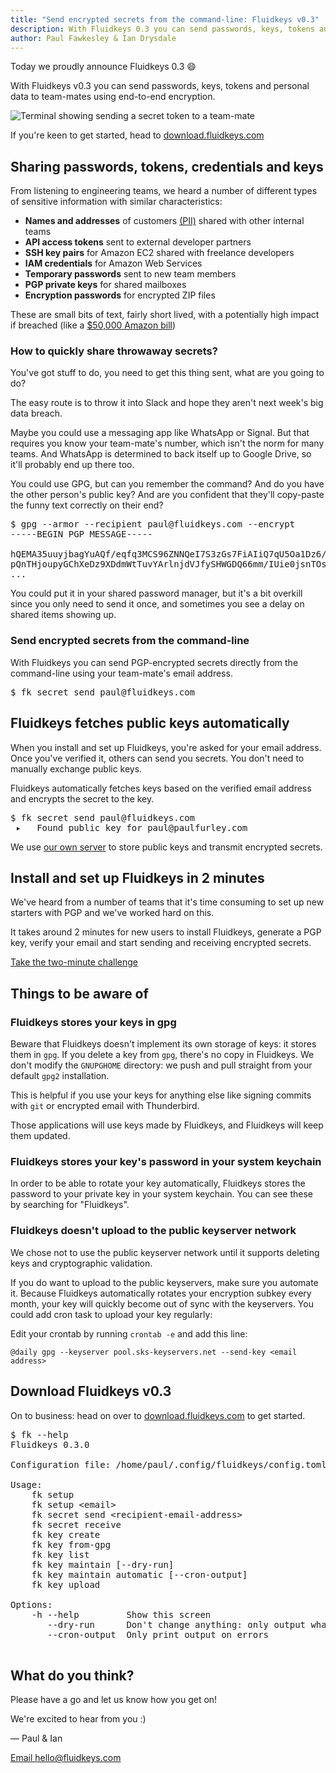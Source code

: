 ```yaml
---
title: "Send encrypted secrets from the command-line: Fluidkeys v0.3"
description: With Fluidkeys 0.3 you can send passwords, keys, tokens and personal data to team-mates using end-to-end encryption.
author: Paul Fawkesley & Ian Drysdale
---
```


Today we proudly announce Fluidkeys 0.3 😄

With Fluidkeys v0.3 you can send passwords, keys, tokens and personal data to team-mates using end-to-end encryption.

![Terminal showing sending a secret token to a team-mate](images/release-0-3-send-secret.svg)

If you're keen to get started, head to [download.fluidkeys.com](https://download.fluidkeys.com)

## Sharing passwords, tokens, credentials and keys

From listening to engineering teams, we heard a number of different types of sensitive information with similar characteristics:

* **Names and addresses** of customers [(PII)](https://en.wikipedia.org/wiki/Personally_identifiable_information) shared with other internal teams
* **API access tokens** sent to external developer partners
* **SSH key pairs** for Amazon EC2 shared with freelance developers
* **IAM credentials** for Amazon Web Services
* **Temporary passwords** sent to new team members
* **PGP private keys** for shared mailboxes
* **Encryption passwords** for encrypted ZIP files

These are small bits of text, fairly short lived, with a potentially high impact if breached (like a [$50,000 Amazon bill](https://www.quora.com/My-AWS-account-was-hacked-and-I-have-a-50-000-bill-how-can-I-reduce-the-amount-I-need-to-pay))

### How to quickly share throwaway secrets?

You've got stuff to do, you need to get this thing sent, what are you going to do?

The easy route is to throw it into Slack and hope they aren't next week's big data breach.

Maybe you could use a messaging app like WhatsApp or Signal. But that requires you know your team-mate's number, which isn't the norm for many teams. And WhatsApp is determined to back itself up to Google Drive, so it'll probably end up there too.

You could use GPG, but can you remember the command? And do you have the other person's public key? And are you confident that they'll copy-paste the funny text correctly on their end?

<pre>
<span class="prompt">$</span> gpg --armor --recipient paul@fluidkeys.com --encrypt
-----BEGIN PGP MESSAGE-----

hQEMA35uuyjbagYuAQf/eqfq3MCS96ZNNQeI7S3zGs7FiAIiQ7qU5Oa1Dz6/UizC
pQnTHjoupyGChXeDz9XDdmWtTuvYArlnjdVJfySHWGDQ66mm/IUie0jsnTOss6P1
...
</pre>

You could put it in your shared password manager, but it's a bit overkill since you only need to send it once, and sometimes you see a delay on shared items showing up.

### Send encrypted secrets from the command-line

With Fluidkeys you can send PGP-encrypted secrets directly from the command-line using your team-mate's email address.

<pre class="terminal">
<span class="prompt">$</span> fk secret send paul@fluidkeys.com
</pre>

## Fluidkeys fetches public keys automatically

When you install and set up Fluidkeys, you're asked for your email address. Once you've verified it, others can send you secrets. You don't need to manually exchange public keys.

Fluidkeys automatically fetches keys based on the verified email address and encrypts the secret to the key.

<pre class="terminal">
<span class="prompt">$</span> fk secret send paul@fluidkeys.com
<span class="positive"> ▸   Found public key for paul@paulfurley.com</span>
</pre>

We use [our own server](https://github.com/fluidkeys.api) to store public keys and transmit encrypted secrets.

## Install and set up Fluidkeys in 2 minutes

We've heard from a number of teams that it's time consuming to set up new starters with PGP and we've worked hard on this.

It takes around 2 minutes for new users to install Fluidkeys, generate a PGP key, verify your email and start sending and receiving encrypted secrets.

[Take the two-minute challenge](https://download.fluidkeys.com)

## Things to be aware of

### Fluidkeys stores your keys in gpg

Beware that Fluidkeys doesn't implement its own storage of keys: it stores them in `gpg`. If you delete a key from `gpg`, there's no copy in Fluidkeys. We don't modify the `GNUPGHOME` directory: we push and pull straight from your default `gpg2` installation.

This is helpful if you use your keys for anything else like signing commits with `git` or encrypted email with Thunderbird.

Those applications will use keys made by Fluidkeys, and Fluidkeys will keep them updated.

### Fluidkeys stores your key's password in your system keychain

In order to be able to rotate your key automatically, Fluidkeys stores the password to your private key in your system keychain. You can see these by searching for "Fluidkeys".

### Fluidkeys doesn't upload to the public keyserver network

We chose not to use the public keyserver network until it supports deleting keys and cryptographic validation.

If you do want to upload to the public keyservers, make sure you automate it. Because Fluidkeys automatically rotates your encryption subkey every month, your key will quickly become out of sync with the keyservers. You could add cron task to upload your key regularly:

Edit your crontab by running `crontab -e` and add this line:

```
@daily gpg --keyserver pool.sks-keyservers.net --send-key <email address>
```

## Download Fluidkeys v0.3

On to business: head on over to [download.fluidkeys.com](https://download.fluidkeys.com) to get started.

<pre class="terminal">
<span class="prompt">$</span> fk --help
Fluidkeys 0.3.0

Configuration file: /home/paul/.config/fluidkeys/config.toml

Usage:
    fk setup
    fk setup &lt;email&gt;
    fk secret send &lt;recipient-email-address&gt;
    fk secret receive
    fk key create
    fk key from-gpg
    fk key list
    fk key maintain [--dry-run]
    fk key maintain automatic [--cron-output]
    fk key upload

Options:
    -h --help         Show this screen
       --dry-run      Don't change anything: only output what would happen
       --cron-output  Only print output on errors

</pre>

## What do you think?

Please have a go and let us know how you get on!

We're excited to hear from you :)

— Paul & Ian

[Email hello@fluidkeys.com](mailto:hello@fluidkeys.com)
